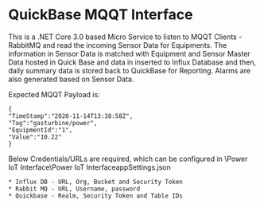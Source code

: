 # QuickBase MQQT Interface

This is a .NET Core 3.0 based Micro Service to listen to MQQT Clients - RabbitMQ and read the incoming Sensor Data for Equipments.
The information in Sensor Data is matched with Equipment and Sensor Master Data hosted in Quick Base and data in inserted to Influx Database and then, daily summary data is stored back to QuickBase for Reporting. Alarms are also generated based on Sensor Data.

Expected MQQT Payload is:

```
{
"TimeStamp":"2020-11-14T13:38:58Z",
"Tag":"gasturbine/power",
"EquipmentId":"1",
"Value":"10.22"
}
```

Below Credentials/URLs are required, which can be configured in \Power IoT Interface\Power IoT InterfaceappSettings.json

```
* Influx DB - URL, Org, Bucket and Security Token
* Rabbit MQ - URL, Username, password
* Quickbase - Realm, Security Token and Table IDs
```